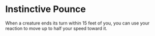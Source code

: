 # Instinctive Pounce

When a creature ends its turn within 15 feet of you, you can use your reaction to move up to half your speed toward it.